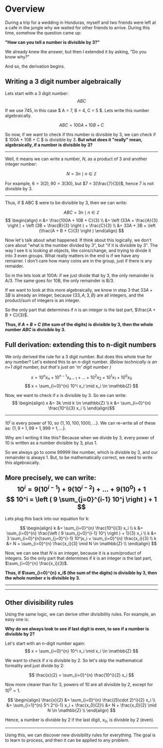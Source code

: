 # Overview
During a trip for a wedding in Honduras, myself and two friends were left at a cafe in the jungle why we waited for other friends to arrive. During this time, somehow the question came up:

<b> "How can you tell a number is divisible by 3?" </b>

We already knew the answer, but then I extended it by asking, "Do you know why?" 

And so, the derivation begins.

## Writing a 3 digit number algebraically
Lets start with a 3 digit number: 
$$ ABC $$

If we use 745, in this case $ A = 7, B = 4, C = 5 $. Lets write this number algebraically.

$$ ABC = 100A + 10B + C $$

So now, if we want to check if this number is divisible by 3, we can check if $ 100A + 10B + C $ is divisible by 3. <b> But what does it "really" mean, algebraically, if a number is divisible by 3? </b>

---
Well, it means we can write a number, $N$, as a product of 3 and another integer number:

$$ N = 3n \mid n \in \mathbb{Z}$$

For example, $6 = 3(2), 90 = 3(30)$, but $7 = 3(\frac{7}{3})$, hence 7 is not divisible by 3.

---
Thus, if $ ABC $ were to be divisible by 3, then we can write:

$$ ABC = 3n \mid n \in \mathbb{Z} $$
$$ 
\begin{align}
n &= \frac{100A + 10B + C}{3} \\
  &= \left (33A + \frac{A}{3} \right ) + \left (3B + \frac{B}{3} \right ) + \frac{C}{3} \\
  &= 33A + 3B + \left (\frac{A + B + C}{3} \right )
\end{align}
$$

Now let's talk about what happened. If think about this logically, we don't care about "what is the number divided by 3", but "if it is divisible by 3".
The way I see it is looking at objects, like coins/change, and trying to divide it into 3 even groups. What really matters in the end is if we have any remainer.
I don't care how many coins are in the group, just if there is any remaider.

So in the lets look at 100A: if we just divide that by 3, the only remainder is A/3. 
The same goes for 10B, the only remainder is B/3.

If we want to look at this more algebraically, we know in step 3 that $33A + 3B$ is already an integer, because $\{33, A, 3, B \}$ are all integers, and the product/sum of integers is an integer.

So the only part that determines if $n$ is an integer is the last part, $\frac{A + B + C}{3}$. 

<b> Thus, if $A + B + C$ (the sum of the digits) is divisible by 3, then the whole number $ABC$ is divisible by 3. </b>


## Full derivation: extending this to n-digit numbers
We only derived the rule for a 3 digit number. But does this whole true for any number?
Let's extend this to an n-digit number. <i> (Below technically is an n+1 digit number, but that's just an 'm' digit number )
</i>

$$ x = 10^nx_n + 10^{n-1}x_{n-1} + ... + 10^2x_2 + 10^1x_1 + 10^0x_0 $$
$$ x = \sum_{i=0}^{n} 10^i x_i \mid x_i \in \mathbb{Z} $$

Now, we want to check if $x$ is divisible by 3. So we can write:
$$ 
\begin{align}
x &= 3k \mid k \in \mathbb{Z} \\
k &= \sum_{i=0}^{n} \frac{10^i}{3} x_i \\
\end{align}$$

---
$10^i$ is every power of 10, so $\{1, 10, 100, 1000, ... \}$.
We can re-write all of these as: $\{1, 9 + 1, 99 + 1, 999 + 1, ... \}$. 

Why am I writing it like this? Because when we divide by 3, every power of 10 is written as a number divisible by 3, plus 1. 

So we always go to some 99999 like number, which is divisble by 3, and our remainder is always 1. But, to be mathematically correct, we need to write this algebraically.

More precisely, we can write:
$$ 10^i = 9(10^{i-1}) + 9 (10^{i-2}) + ... + 9(10^0) + 1 $$
$$ 10^i = \left ( 9 \sum_{j=0}^{i-1} 10^j \right ) + 1 $$
---
Lets plug this back into our equation for k:

$$
\begin{align}
k &= \sum_{i=0}^{n} \frac{10^i}{3} x_i \\
k &= \sum_{i=0}^{n} \frac{\left ( 9 \sum_{j=0}^{i-1} 10^j \right ) + 1}{3} x_i \\
k &= 3 \sum_{i=0}^{n}\sum_{j=0}^{i-1} 10^jx_i + \sum_{i=0}^{n} \frac{x_i}{3} \\
k &= N +  \sum_{i=0}^{n} \frac{x_i}{3} \mid N \in \mathbb{Z} \\
\end{align}
$$

Now, we can see that $N$ is an integer, because it is a sum/product of integers. So the only part that determines if $k$ is an integer is the last part, $\sum_{i=0}^{n} \frac{x_i}{3}$. 

<b> Thus, if $\sum_{i=0}^{n} x_i$ (the sum of the digits) is divisible by 3, then the whole number $x$ is divisible by 3.
</b>

---
---
## Other divisibility rules
Using the same logic, we can derive other divisibility rules. For example, an easy one is:

<b> Why do we always look to see if last digit is even, to see if a number is divisible by 2? </b>

Let's start with an n-digit number again:
$$ x = \sum_{i=0}^{n} 10^i x_i \mid x_i \in \mathbb{Z} $$

We want to check if $x$ is divisible by 2. So let's skip the mathematical formality and just divide by 2:

$$ \frac{x}{2} = \sum_{i=0}^{n} \frac{10^i}{2} x_i $$

Now more clearer than for 3, powers of 10 are all divisible by 2, except for $10^0 = 1$.

$$ 
\begin{align}
    \frac{x}{2} &= \sum_{i=0}^{n} \frac{(5\cdot 2)^i}{2} x_i \\
                &= \sum_{i=1}^{n} 5^i 2^{i-1} x_i + \frac{x_0}{2}\\
                &= N + \frac{x_0}{2} \mid N \in \mathbb{Z} \\
\end{align} 
$$

Hence, a number is divisble by 2 if the last digit, $x_0$, is divisble by 2 (even).

---
Using this, we can discover new divisibility rules for everything. The goal is to learn to process, and then it can be applied to any problem.